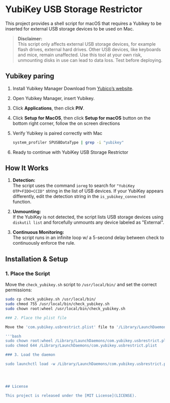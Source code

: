 # YubiKey USB Storage Restrictor

This project provides a shell script for macOS that requires a Yubikey to be inserted for external USB storage devices to be used on Mac. 

> **Disclaimer:**  
> This script only affects external USB storage devices, for example flash drives, external hard drives. Other USB devices, like keyboards and mice, remain unaffected. Use this tool at your own risk, unmounting disks in use can lead to data loss. Test  before deploying.

## Yubikey paring 

1. Install Yubikey Manager 
    Download from [Yubico’s website](https://www.yubico.com/support/download/yubikey-manager/).

2. Open Yubikey Manager, insert Yubikey. 

3. Click **Applications**, then click **PIV**.

4. Click **Setup for MacOS**, then click **Setup for macOS** button on the bottom right corner, follow the on screen directions 

5. Verify Yubikey is paired correctly with Mac

    ```bash
    system_profiler SPUSBDataType | grep -i "yubikey"

6. Ready to continue with YubiKey USB Storage Restrictor

## How It Works

1. **Detection:**  
   The script uses the command `ioreg` to search for `"YubiKey OTP+FIDO+CCID"` string in the list of USB devices. If your YubiKey appears differently, edit the detection string in the `is_yubikey_connected` function.

2. **Unmounting:**  
   If the YubiKey is not detected, the script lists USB storage devices using `diskutil list` and forcefully unmounts any device labeled as "External".

3. **Continuous Monitoring:**  
   The script runs in an infinite loop w/ a 5-second delay between check to continuously enforce the rule.

## Installation & Setup

### 1. Place the Script

Move the `check_yubikey.sh` script to `/usr/local/bin/` and set the correct permissions:

```bash
sudo cp check_yubikey.sh /usr/local/bin/
sudo chmod 755 /usr/local/bin/check_yubikey.sh
sudo chown root:wheel /usr/local/bin/check_yubikey.sh

### 2. Place the plist file

Move the 'com.yubikey.usbrestrict.plist' file to '/Library/LaunchDaemons/' and set the correct permission:

'''bash
sudo chown root:wheel /Library/LaunchDaemons/com.yubikey.usbrestrict.plist
sudo chmod 644 /Library/LaunchDaemons/com.yubikey.usbrestrict.plist

### 3. Load the daemon

sudo launchctl load -w /Library/LaunchDaemons/com.yubikey.usbrestrict.plist




## License

This project is released under the [MIT License](LICENSE).
